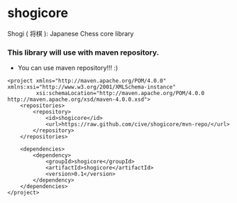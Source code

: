 # shogicore
Shogi ( 将棋 ): Japanese Chess core library

### This library will use with maven repository. 

* You can use maven repository!!! :)

```
<project xmlns="http://maven.apache.org/POM/4.0.0" xmlns:xsi="http://www.w3.org/2001/XMLSchema-instance"
         xsi:schemaLocation="http://maven.apache.org/POM/4.0.0 http://maven.apache.org/xsd/maven-4.0.0.xsd">
    <repositories>
        <repository>
            <id>shogicore</id>
            <url>https://raw.github.com/cive/shogicore/mvn-repo/</url>
        </repository>
    </repositories>

    <dependencies>
        <dependency>
            <groupId>shogicore</groupId>
            <artifactId>shogicore</artifactId>
            <version>0.1</version>
        </dependency>
    </dependencies>
</project>
```
